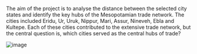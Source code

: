 The aim of the project is to analyse the distance between the selected city states and identify the key hubs of the Mesopotamian trade network. The cities included Eridu, Ur, Uruk, Nippur, Mari, Assur, Nineveh, Ebla and Kultepe. Each of these cities contributed to the extensive trade network, but the central question is, which cities served as the central hubs of trade? 

  ![image](https://github.com/user-attachments/assets/a7041dec-7a85-4eb4-8692-f2fe9f5f154d)

